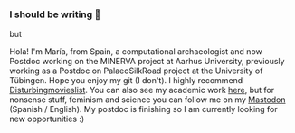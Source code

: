 ### I should be writing 🤔

but

Hola! I'm María, from Spain, a computational archaeologist and now Postdoc working on the MINERVA project at Aarhus University, previously working as a Postdoc on PalaeoSilkRoad project at the University of Tübingen. Hope you enjoy my git (I don't). I highly recommend [Disturbingmovieslist](https://github.com/Mcotsar/Disturbingmovieslist). You can also see my academic work [here](https://scholar.google.es/citations?user=edhP6ewAAAAJ&hl=es), but for nonsense stuff, feminism and science you can follow me on my [Mastodon](https://fediscience.org/@mcotsar) (Spanish / English). My postdoc is finishing so I am currently looking for new opportunities :)





<!--
**Mcotsar/Mcotsar** is a ✨ _special_ ✨ repository because its `README.md` (this file) appears on your GitHub profile.

Here are some ideas to get you started:

- 🔭 I’m currently working on ...
- 🌱 I’m currently learning ...
- 👯 I’m looking to collaborate on ...
- 🤔 I’m looking for help with ...
- 💬 Ask me about ...
- 📫 How to reach me: ...
- 😄 Pronouns: ...
- ⚡ Fun fact: ...
-->
